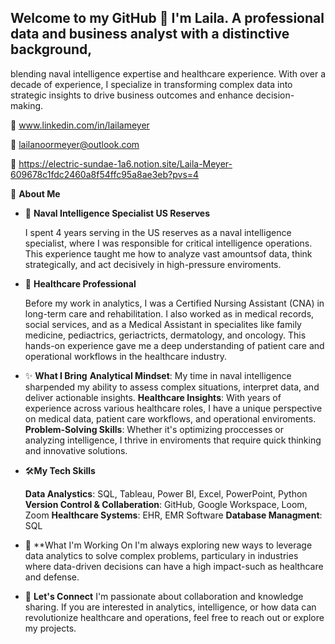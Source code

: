 ## Welcome to my GitHub 👋 I'm Laila. A professional data and business analyst with a distinctive background,
blending naval intelligence expertise and healthcare experience. With over a decade of experience, I specialize in 
transforming complex data into strategic insights to drive business outcomes and enhance decision-making. 

🔗 www.linkedin.com/in/lailameyer

📧 lailanoormeyer@outlook.com

💼 https://electric-sundae-1a6.notion.site/Laila-Meyer-609678c1fdc2460a8f54ffc95a8ae3eb?pvs=4


🔎 **About Me**
- 🚢 **Naval Intelligence Specialist US Reserves**

   I spent 4 years serving in the US reserves as a naval intelligence specialist, where I was responsible for critical intelligence operations.
   This experience taught me how to analyze vast amountsof data, think strategically, and act decisively in high-pressure enviroments.
  
- 🏥 **Healthcare Professional**

  Before my work in analytics, I was a Certified Nursing Assistant (CNA) in long-term care and rehabilitation. I also worked as in medical records,
  social services, and as a Medical Assistant in specialites like family medicine, pediactrics, geriactricts, dermatology, and oncology. This hands-on
  experience gave me a deep understanding of patient care and operational workflows in the healthcare industry.
  
- ✨ **What I Bring**
  **Analytical Mindset**:
       My time in naval intelligence sharpended my ability to assess complex situations, interpret data, and deliver actionable insights.
  **Healthcare Insights**:
       With years of experience across various healthcare roles, I have a unique perspective on medical data, patient care workflows, and operational enviroments.
  **Problem-Solving Skills**:
      Whether it's optimizing proccesses or analyzing intelligence, I thrive in enviroments that require quick thinking and innovative solutions.

  
- 🛠️**My Tech Skills**
 
  **Data Analystics**:
      SQL, Tableau, Power BI, Excel, PowerPoint, Python
  **Version Control & Collaberation**:
      GitHub, Google Workspace, Loom, Zoom
  **Healthcare Systems**:
       EHR, EMR Software
  **Database Managment**:
      SQL

  
- 🚀 **What I'm Working On
  I'm always exploring new ways to leverage data analytics to solve complex problems, particulary in industries where data-driven
  decisions can have a high impact-such as healthcare and defense.

  
- 🥇 **Let's Connect**
  I'm passionate about collaboration and knowledge sharing. If you are interested in analytics, intelligence,
  or how data can revolutionize healthcare and operations, feel free to reach out or explore my projects. 
